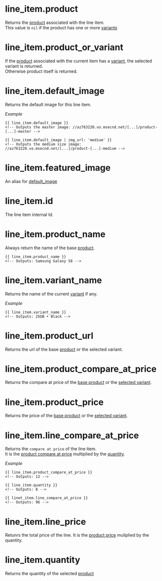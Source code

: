 # line_item.product

Returns the [product](product.md) associated with the line item.  
This value is `nil` if the product has one or more [variants](variant.md)

# line_item.product_or_variant

If the [product](product.md) associated with the current item has a [variant](variant.md), the selected variant is returned.  
Otherwise product itself is returned.

# line_item.default_image

Returns the default image for this line item.

*Example*
```liquid
{{ line_item.default_image }}
<!-- Outputs the master image: //az763220.vo.msecnd.net/[...]/product-[...]-master -->

{{ line_item.default_image | img_url: 'medium' }}
<!-- Outputs the medium size image: //az763220.vo.msecnd.net/[...]/product-[...]-medium -->
```
 
# line_item.featured_image

An alias for [default_image](line-item.md#line_itemdefault_image)

# line_item.id

The line item internal Id.

# line_item.product_name

Always return the name of the base [product](product.md).

```liquid
{{ line_item.product_name }}
<!-- Outputs: Samsung Galaxy S8 -->
```

# line_item.variant_name

Returns the name of the current [variant](variant.md) if any.

*Example*

```liquid
{{ line_item.variant_name }}
<!-- Outputs: 25GB • Black -->
```

# line_item.product_url

Returns the url of the base [product](product.md) or the selected variant.

# line_item.product_compare_at_price

Returns the compare at price of the [base product](product.md) or the [selected variant](variant.md).

# line_item.product_price

Returns the price of the [base product](product.md) or the [selected variant](variant.md).

# line_item.line_compare_at_price

Returns the `compare at price` of the line item.  
It is the [product compare at price](line-item.md#line_itemproduct_compare_at_price) multiplied by the [quantity](line-item.md#line_itemquantity).

*Example*
```liquid
{{ line_item.product_compare_at_price }}
<!-- Outputs: 12 -->

{{ line_item.quantity }}
<!-- Outputs: 8 -->

{{ linet_item.line_compare_at_price }}
<!-- Outputs: 96 -->
```

# line_item.line_price

Retunrs the total price of the line.
It is the [product price](line-item.md#line_itemproduct_price) muliplied by the quantity.

# line_item.quantity

Returns the quantity of the selected [product](product.md)

